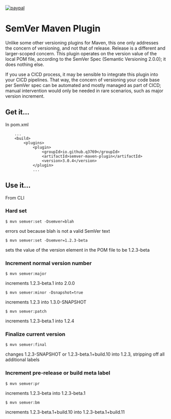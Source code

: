[![paypal](https://www.paypalobjects.com/en_US/i/btn/btn_donateCC_LG.gif)](https://paypal.me/q3769)

# SemVer Maven Plugin

Unlike some other versioning plugins for Maven, this one only addresses the concern of versioning, and not that of release. Release is a different and larger-scoped concern. This plugin operates on the version value of the local POM file, according to the SemVer Spec (Semantic Versioning 2.0.0); it does nothing else. 

If you use a CICD process, it may be sensible to integrate this plugin into your CICD pipelines. That way, the concern of versioning your code base per SemVer spec can be automated and mostly managed as part of CICD; manual intervention would only be needed in rare scenarios, such as major version increment.

## Get it...

In pom.xml

```
    ...
    <build>
        <plugins>
            <plugin>
                <groupId>io.github.q3769</groupId>
                <artifactId>semver-maven-plugin</artifactId>
                <version>3.0.4</version>
            </plugin>
            ...
```            

## Use it...

From CLI

### Hard set

```
$ mvn semver:set -Dsemver=blah
```
errors out because blah is not a valid SemVer text

```
$ mvn semver:set -Dsemver=1.2.3-beta
```
sets the value of the version element in the POM file to be 1.2.3-beta

### Increment normal version number

```
$ mvn semver:major
```
increments 1.2.3-beta.1 into 2.0.0

```
$ mvn semver:minor -Dsnapshot=true
```
increments 1.2.3 into 1.3.0-SNAPSHOT

```
$ mvn semver:patch
```
increments 1.2.3-beta.1 into 1.2.4

### Finalize current version

```
$ mvn semver:final
```
changes 1.2.3-SNAPSHOT or 1.2.3-beta.1+build.10 into 1.2.3, stripping off all additional labels

### Increment pre-release or build meta label

```
$ mvn semver:pr
```
increments 1.2.3-beta into 1.2.3-beta.1

```
$ mvn semver:bm
```
increments 1.2.3-beta.1+build.10 into 1.2.3-beta.1+build.11
